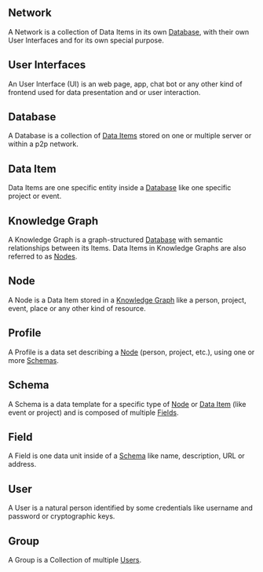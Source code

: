 ## Network
A Network is a collection of Data Items in its own [Database](#database), with their own User Interfaces and for its own special purpose.
## User Interfaces
An User Interface (UI) is an web page, app, chat bot or any other kind of frontend used for data presentation and or user interaction.
## Database
A Database is a collection of [Data Items](Glossar#Data%20Item) stored on one or multiple server or within a p2p network.
## Data Item
Data Items are one specific entity inside a [Database](#database) like one specific project or event.
## Knowledge Graph
A Knowledge Graph is a graph-structured [Database](#Database) with semantic relationships between its Items. Data Items in Knowledge Graphs are also referred to as [Nodes](#Node).
## Node
A Node is a Data Item stored in a [Knowledge Graph](#Knowledge%20Graph) like a person, project, event, place or any other kind of resource.
## Profile
A Profile is a data set describing a [Node](#Node) (person, project, etc.), using one or more [Schemas](#Schema).
## Schema
A Schema is a data template for a specific type of [Node](#Node) or [Data Item](#Data%20Item) (like event or project) and is composed of multiple [Fields](#Filed).
## Field
A Field is one data unit inside of a [Schema](#Schema) like name, description, URL or address.
## User
A User is a natural person identified by some credentials like username and password or cryptographic keys.
## Group
A Group is a Collection of multiple [Users](#User).

